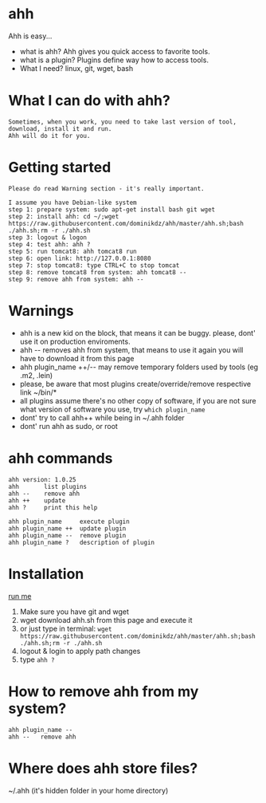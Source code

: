 ahh
===

Ahh is easy... 

* what is ahh? Ahh gives you quick access to favorite tools.
* what is a plugin? Plugins define way how to access tools. 
* What I need? linux, git, wget, bash 

What I can do with ahh?
===
```
Sometimes, when you work, you need to take last version of tool, download, install it and run.
Ahh will do it for you.
```

Getting started
===
```
Please do read Warning section - it's really important.

I assume you have Debian-like system
step 1: prepare system: sudo apt-get install bash git wget
step 2: install ahh: cd ~/;wget https://raw.githubusercontent.com/dominikdz/ahh/master/ahh.sh;bash ./ahh.sh;rm -r ./ahh.sh
step 3: logout & logon
step 4: test ahh: ahh ?
step 5: run tomcat8: ahh tomcat8 run
step 6: open link: http://127.0.0.1:8080
step 7: stop tomcat8: type CTRL+C to stop tomcat
step 8: remove tomcat8 from system: ahh tomcat8 --
step 9: remove ahh from system: ahh --
```

Warnings
===
* ahh is a new kid on the block, that means it can be buggy. please, dont' use it on production enviroments.
* ahh -- removes ahh from system, that means to use it again you will have to download it from this page
* ahh plugin_name ++/-- may remove temporary folders used by tools (eg .m2, .lein)
* please, be aware that most plugins create/override/remove respective link ~/bin/*
* all plugins assume there's no other copy of software, if you are not sure what version of software you use, try ```which plugin_name``` 
* dont' try to call ahh++ while being in ~/.ahh folder
* dont' run ahh as sudo, or root

ahh commands
===
```
ahh version: 1.0.25 
ahh       list plugins
ahh --    remove ahh
ahh ++    update
ahh ?     print this help

ahh plugin_name     execute plugin
ahh plugin_name ++  update plugin
ahh plugin_name --  remove plugin
ahh plugin_name ?   description of plugin
```

Installation
====

[run me](https://github.com/dominikdz/ahh/raw/master/ahh.sh)

1. Make sure you have git and wget
2. wget download ahh.sh from this page and execute it
3. or just type in terminal: ```wget https://raw.githubusercontent.com/dominikdz/ahh/master/ahh.sh;bash ./ahh.sh;rm -r ./ahh.sh```
4. logout & login to apply path changes
5. type ```ahh ?```

How to remove ahh from my system?
====
```
ahh plugin_name --
ahh --   remove ahh
```

Where does ahh store files?
====
~/.ahh (it's hidden folder in your home directory)
